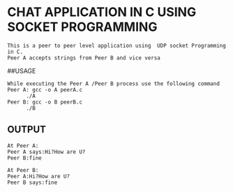 # CHAT APPLICATION IN C USING SOCKET PROGRAMMING
```
This is a peer to peer level application using  UDP socket Programming in C. 
Peer A accepts strings from Peer B and vice versa
```
##USAGE

 ```                            
While executing the Peer A /Peer B process use the following command
Peer A: gcc -o A peerA.c
       ./A   
Peer B: gcc -o B peerB.c
       ./B
 ```
  
## OUTPUT
                           
```
At Peer A:
Peer A says:Hi?How are U?
Peer B:fine

At Peer B:
Peer A:Hi?How are U?
Peer B says:fine
```
